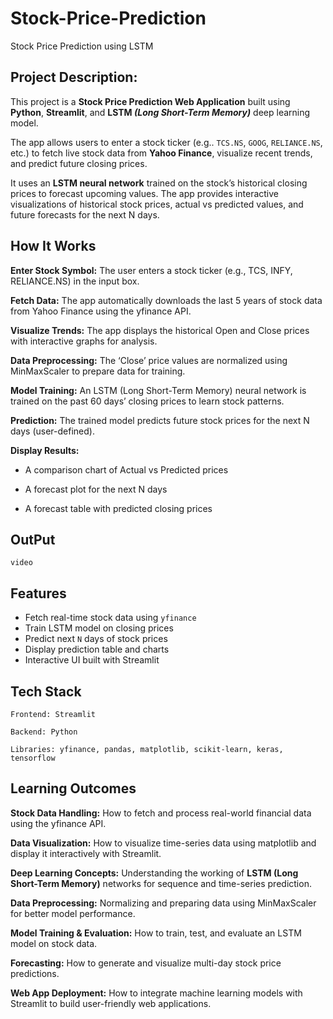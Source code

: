 # Stock-Price-Prediction
Stock Price Prediction using LSTM

## Project Description:

This project is a **Stock Price Prediction Web Application** built using **Python**, **Streamlit**, and **LSTM *(Long Short-Term Memory)*** deep learning model.

The app allows users to enter a stock ticker (e.g.. `TCS.NS`, `GOOG`, `RELIANCE.NS`, etc.) to fetch live stock data from **Yahoo Finance**, visualize recent trends, and predict future closing prices.

It uses an **LSTM neural network** trained on the stock’s historical closing prices to forecast upcoming values. The app provides interactive visualizations of historical stock prices, actual vs predicted values, and future forecasts for the next N days.

## How It Works

**Enter Stock Symbol:**  The user enters a stock ticker (e.g., TCS, INFY, RELIANCE.NS) in the input box.

**Fetch Data:**  The app automatically downloads the last 5 years of stock data from Yahoo Finance using the yfinance API.

**Visualize Trends:**  The app displays the historical Open and Close prices with interactive graphs for analysis.

**Data Preprocessing:**  The ‘Close’ price values are normalized using MinMaxScaler to prepare data for training.

**Model Training:**  An LSTM (Long Short-Term Memory) neural network is trained on the past 60 days’ closing prices to learn stock patterns.

**Prediction:**  The trained model predicts future stock prices for the next N days (user-defined).

**Display Results:**

- A comparison chart of Actual vs Predicted prices

- A forecast plot for the next N days

- A forecast table with predicted closing prices

## OutPut
    video

## Features
- Fetch real-time stock data using `yfinance`
- Train LSTM model on closing prices
- Predict next `N` days of stock prices
- Display prediction table and charts
- Interactive UI built with Streamlit

## Tech Stack
    Frontend: Streamlit  
    
    Backend: Python
    
    Libraries: yfinance, pandas, matplotlib, scikit-learn, keras, tensorflow

## Learning Outcomes

**Stock Data Handling:** How to fetch and process real-world financial data using the yfinance API.

**Data Visualization:** How to visualize time-series data using matplotlib and display it interactively with Streamlit.

**Deep Learning Concepts:** Understanding the working of **LSTM (Long Short-Term Memory)** networks for sequence and time-series prediction.

**Data Preprocessing:** Normalizing and preparing data using MinMaxScaler for better model performance.

**Model Training & Evaluation:** How to train, test, and evaluate an LSTM model on stock data.

**Forecasting:** How to generate and visualize multi-day stock price predictions.

**Web App Deployment:** How to integrate machine learning models with Streamlit to build user-friendly web applications.
